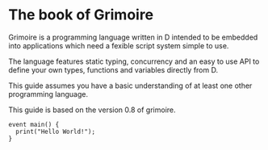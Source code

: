 # The book of Grimoire

Grimoire is a programming language written in D intended to be embedded into applications which need a fexible script system simple to use.

The language features static typing, concurrency and an easy to use API to define your own types, functions and variables directly from D.

This guide assumes you have a basic understanding of at least one other programming language.

This guide is based on the version 0.8 of grimoire.

```grimoire
event main() {
  print("Hello World!");
}
```